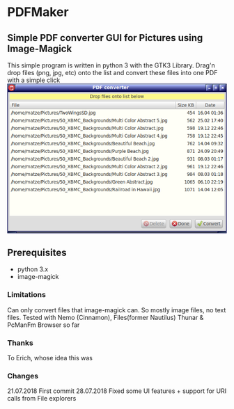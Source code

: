 # PDFMaker
## Simple PDF converter GUI for Pictures using Image-Magick

This simple program is written in python 3 with the GTK3 Library. Drag'n drop files (png, jpg, etc) onto the list and convert these files into one PDF with a simple click
![Screenshot](https://github.com/kanehekili/PDFMaker/blob/master/PDFMaker.png)

## Prerequisites
* python 3.x
* image-magick

### Limitations
Can only convert files that image-magick can. So mostly image files, no text files.
Tested with Nemo (Cinnamon), Files(former Nautilus) Thunar & PcManFm Browser so far

### Thanks
To Erich, whose idea this was

### Changes
21.07.2018
First commit
28.07.2018
Fixed some UI features + support for URI calls from File explorers
